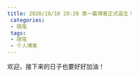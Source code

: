 ```yaml
---
title: 2020/10/18 20:20 第一篇博客正式诞生！
 categories: 
 - 随笔
 tags:
 - 随笔
 - 个人博客
---
```


欢迎，接下来的日子也要好好加油！
